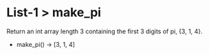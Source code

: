 # List-1 > make_pi

Return an int array length 3 containing the first 3 digits of pi, {3, 1, 4}.

- make_pi() → [3, 1, 4]